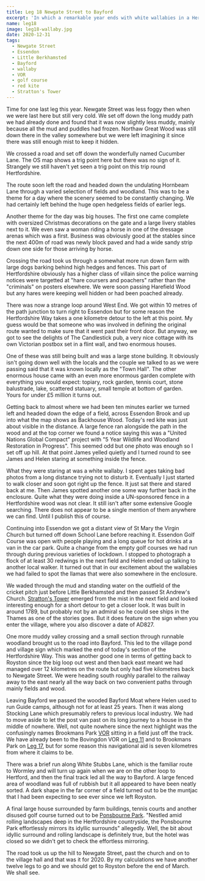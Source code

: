 ```yaml
---
title: Leg 18 Newgate Street to Bayford
excerpt: 'In which a remarkable year ends with white wallabies in a Hertfordshire wood'
name: leg18
image: leg18-wallaby.jpg
date: 2020-12-31
tags:
  - Newgate Street
  - Essendon
  - Little Berkhamsted
  - Bayford
  - wallaby
  - VOR
  - golf course
  - red kite
  - Stratton's Tower
---
```


Time for one last leg this year. Newgate Street was less foggy then when we were last here but still very cold. We set off down the long muddy path we had already done and found that it was now slightly less muddy, mainly because all the mud and puddles had frozen. Northaw Great Wood was still down there in the valley somewhere but we were left imagining it since there was still enough mist to keep it hidden.

We crossed a road and set off down the wonderfully named Cucumber Lane. The OS map shows a trig point here but there was no sign of it. Strangely we still haven't yet seen a trig point on this trip round Hertfordshire.

The route soon left the road and headed down the undulating Hornbeam Lane through a varied selection of fields and woodland. This was to be a theme for a day where the scenery seemed to be constantly changing. We had certainly left behind the huge open hedgeless fields of earlier legs.

Another theme for the day was big houses. The first one came complete with oversized Christmas decorations on the gate and a large livery stables next to it. We even saw a woman riding a horse in one of the dressage arenas which was a first. Business was obviously good at the stables since the next 400m of road was newly block paved and had a wide sandy strip down one side for those arriving by horse.

Crossing the road took us through a somewhat more run down farm with large dogs barking behind high hedges and fences. This part of Hertfordshire obviously has a higher class of villain since the police warning notices were targetted at "hare coursers and poachers" rather than the "criminals" on posters elsewhere. We were soon passing Harefield Wood but any hares were keeping well hidden or had been poached already.

There was now a strange loop around West End. We got within 10 metres of the path junction to turn right to Essendon but for some reason the Hertfordshire Way takes a one kilometre detour to the left at this point. My guess would be that someone who was involved in defining the original route wanted to make sure that it went past their front door. But anyway, we got to see the delights of The Candlestick pub, a very nice cottage with its own Victorian postbox set in a flint wall, and two enormous houses.

One of these was still being built and was a large stone building. It obviously isn't going down well with the locals and the couple we talked to as we were passing said that it was known locally as the "Town Hall". The other enormous house came with an even more enormous garden complete with everything you would expect: topiary, rock garden, tennis court, stone balustrade, lake, scattered statuary, small temple at bottom of garden. Yours for under £5 million it turns out.

Getting back to almost where we had been ten minutes earlier we turned left and headed down the edge of a field, across Essendon Brook and up into what the map shows as Backhouse Wood. Today's red kite was just about visible in the distance. A large fence ran alongside the path in the wood and at the top corner we found a notice saying this was a "United Nations Global Compact" project with "5 Year Wildlife and Woodland Restoration in Progress". This seemed odd but one photo was enough so I set off up hill. At that point James yelled quietly and I turned round to see James and Helen staring at something inside the fence.

What they were staring at was a white wallaby. I spent ages taking bad photos from a long distance trying not to disturb it. Eventually I just started to walk closer and soon got right up the fence. It just sat there and stared back at me. Then James spotted another one some way further back in the enclosure. Quite what they were doing inside a UN-sponsored fence in a Hertfordshire wood was not clear. It still isn't after some extensive Google searching. There does not appear to be a single mention of them anywhere we can find. Until I publish this of course.

Continuing into Essendon we got a distant view of St Mary the Virgin Church but turned off down School Lane before reaching it. Essendon Golf Course was open with people playing and a long queue for hot drinks at a van in the car park. Quite a change from the empty golf courses we had run through during previous varieties of lockdown. I stopped to photograph a flock of at least 30 redwings in the next field and Helen ended up talking to another local walker. It turned out that in our excitement about the wallabies we had failed to spot the llamas that were also somewhere in the enclosure.

We waded through the mud and standing water on the outfield of the cricket pitch just before Little Berkhamsted and then passed St Andrew's Church. [Stratton's Tower](https://www.littleberkhamsted.org.uk/docs/StrattonsTowerNotes.pdf) emerged from the mist in the next field and looked interesting enough for a short detour to get a closer look. It was built in around 1789, but probably not by an admiral so he could see ships in the Thames as one of the stories goes. But it does feature on the sign when you enter the village, where you also discover a date of AD827.

One more muddy valley crossing and a small section through runnable woodland brought us to the road into Bayford. This led to the village pond and village sign which marked the end of today's section of the Hertfordshire Way. This was another good one in terms of getting back to Royston since the big loop out west and then back east meant we had managed over 12 kilometres on the route but only had five kilometres back to Newgate Street. We were heading south roughly parallel to the railway away to the east nearly all the way back on two convenient paths through mainly fields and wood.

Leaving Bayford we passed the wooded Bayford Moat where Helen used to run Guide camps, although not for at least 25 years. Then it was along Stocking Lane which presumably refers to previous local industry. We had to move aside to let the post van past on its long journey to a house in the middle of nowhere. Well, not quite nowhere since the next highlight was the confusingly names Brookmans Park [VOR](https://en.wikipedia.org/wiki/VHF_omnidirectional_range) sitting in a field just off the track. We have already been to the Bovingdon VOR on [Leg 11](https://www.maprunner.co.uk/hertsway/post/leg-11-berkhamsted-common-to-bovingdon/) and to Brookmans Park on [Leg 17](https://www.maprunner.co.uk/hertsway/post/leg-17-potters-bar-to-newgate-street/), but for some reason this navigational aid is seven kilometres from where it claims to be.

There was a brief run along White Stubbs Lane, which is the familiar route to Wormley and will turn up again when we are on the other loop to Hertford, and then the final track led all the way to Bayford. A large fenced area of woodland was full of rubbish but it all appeared to have been neatly sorted. A dark shape in the far corner of a field turned out to be the muntjac that I had been expecting to see ever since we left Royston.

A final large house surrounded by farm buildings, tennis courts and another disused golf course turned out to be [Ponsbourne Park](https://www.ponsbourne.com/). "Nestled amid rolling landscapes deep in the Hertfordshire countryside, the Ponsbourne Park effortlessly mirrors its idyllic surrounds" allegedly. Well, the bit about idyllic surround and rolling landscape is definitely true, but the hotel was closed so we didn't get to check the effortless mirroring.

The road took us up the hill to Newgate Street, past the church and on to the village hall and that was it for 2020. By my calculations we have another twelve legs to go and we should get to Royston before the end of March. We shall see.
